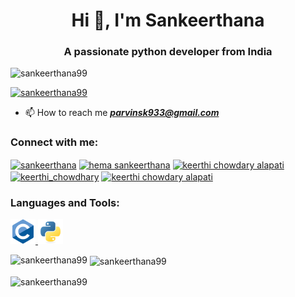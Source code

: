 <h1 align="center">Hi 👋, I'm Sankeerthana</h1>
<h3 align="center">A passionate python developer from India</h3>

<p align="left"> <img src="https://komarev.com/ghpvc/?username=sankeerthana99&label=Profile%20views&color=0e75b6&style=flat" alt="sankeerthana99" /> </p>

<p align="left"> <a href="https://github.com/ryo-ma/github-profile-trophy"><img src="https://github-profile-trophy.vercel.app/?username=sankeerthana99" alt="sankeerthana99" /></a> </p>


- 📫 How to reach me ***parvinsk933@gmail.com***

<h3 align="left">Connect with me:</h3>
<p align="left">
<a href="https://twitter.com/sankeerthana" target="blank"><img align="center" src="https://raw.githubusercontent.com/rahuldkjain/github-profile-readme-generator/master/src/images/icons/Social/twitter.svg" alt="sankeerthana" height="30" width="40" /></a>
<a href="https://linkedin.com/in/hema sankeerthana" target="blank"><img align="center" src="https://raw.githubusercontent.com/rahuldkjain/github-profile-readme-generator/master/src/images/icons/Social/linked-in-alt.svg" alt="hema sankeerthana" height="30" width="40" /></a>
<a href="https://fb.com/keerthi chowdary alapati" target="blank"><img align="center" src="https://raw.githubusercontent.com/rahuldkjain/github-profile-readme-generator/master/src/images/icons/Social/facebook.svg" alt="keerthi chowdary alapati" height="30" width="40" /></a>
<a href="https://instagram.com/keerthi_chowdhary" target="blank"><img align="center" src="https://raw.githubusercontent.com/rahuldkjain/github-profile-readme-generator/master/src/images/icons/Social/instagram.svg" alt="keerthi_chowdhary" height="30" width="40" /></a>
<a href="https://www.youtube.com/c/keerthi chowdary alapati" target="blank"><img align="center" src="https://raw.githubusercontent.com/rahuldkjain/github-profile-readme-generator/master/src/images/icons/Social/youtube.svg" alt="keerthi chowdary alapati" height="30" width="40" /></a>
</p>

<h3 align="left">Languages and Tools:</h3>
<p align="left"> <a href="https://www.cprogramming.com/" target="_blank" rel="noreferrer"> <img src="https://raw.githubusercontent.com/devicons/devicon/master/icons/c/c-original.svg" alt="c" width="40" height="40"/> </a> <a href="https://www.python.org" target="_blank" rel="noreferrer"> <img src="https://raw.githubusercontent.com/devicons/devicon/master/icons/python/python-original.svg" alt="python" width="40" height="40"/> </a> </p>

<p><img align="left" src="https://github-readme-stats.vercel.app/api/top-langs?username=sankeerthana99&show_icons=true&locale=en&layout=compact" alt="sankeerthana99" /></p>

<p>&nbsp;<img align="center" src="https://github-readme-stats.vercel.app/api?username=sankeerthana99&show_icons=true&locale=en" alt="sankeerthana99" /></p>

<p><img align="center" src="https://github-readme-streak-stats.herokuapp.com/?user=sankeerthana99&" alt="sankeerthana99" /></p>
